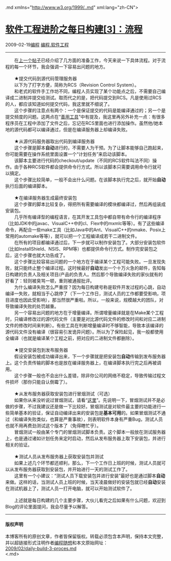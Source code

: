 <!DOCTYPE.md>
.md xmlns="http://www.w3.org/1999/..md" xml:lang="zh-CN">
<head>
<meta http-equiv="Content-Type" content="text.md; charset=utf-8" />
<meta name="generator" content="Python script by program.think@gmail.com" />
<meta name="provider" content="program-think.blogspot.com" />
<link type="text/css" rel="stylesheet" href="../../css/program-think.css" />
<title>软件工程进阶之每日构建[3]：流程 - 编程随想的博客</title>
</head>
<body>
<div id="main" style="width:100%;">
<h1><a href="../../index.md" title="回到首页">软件工程进阶之每日构建[3]：流程</a></h1>
<div class="post-info"><span class="date-header">2009-02-19</span><a href="../../tags/E7BC96E7A88B.md" class="tag">编程</a> <a href="../../tags/E7BC96E7A88B.E8BDAFE4BBB6E5B7A5E7A88B.md" class="tag">编程.软件工程</a> </div>
<hr>
<div class="post">
　　在<a href="../../2009/02/daily-build-2-prepare.md">上一个帖子</a>已经介绍了几方面的准备工作，今天来说一下具体流程。对于流程的每一个环节，我会强调一下容易出问题的地方。<!--program-think--><br /><br />　　★提交代码到源代码管理服务器<br />　　以下为了打字方便，简称为RCS（Revision Control System）。<br />　　和老式的软件手工作坊不同，编程人员实现了某个功能点之后，不需要自己编译成二进制并提交给测试。取而代之的是，把代码提交到RCS。凡是使用过RCS的人，都应该知道如何提交代码，我这里就不细说了。<br />　　这个步骤的注意点有两个：一个是保证提交的代码是能编译通过的；另一个是提交频度的问题。这两点在“<a href="../../2009/02/6.md#rcs">善用工具</a>”中有提及，我这里再另外补充一点：有很多程序员在工程中添加了文件之后，忘记在RCS里面也进行添加操作。虽然他/她本地的源代码都可以编译通过，但是在编译服务器上却编译失败。<br />    <br />　　★从源代码服务器取出代码到编译服务器<br />　　这个步骤是脚本<b>自动</b>进行的，不需要人为干预。为了让脚本能够自己跑起来，你可能需要在操作系统里面设置一个“计划任务”来启动该脚本。<br />　　该脚本主要进行代码的checkout/update（不同的RCS软件叫法不同）操作。由于各种RCS软件都会提供命令行方式。所以该脚本只需要调用命令行就可以搞定。<br />　　这个步骤比较简单，一般不会出什么问题。在该脚本执行完之后，就开始<b>自动</b>执行后面的编译脚本。<br />     <br />　　★在编译服务器生成最终安装包<br />　　这个步骤的脚本比较复杂，得把所有需要编译的模块都编译过，然后再组装成安装包。<br />　　几乎所有编译型的编程语言，在其开发工具包中都自带有命令行的编译程序（比如JDK中的javac、VisualC++中的cl、Flex中的mxmlc等等）。有了这些编译命令，再配合一些make工具（比如Java中的Ant、VisualC++的nmake、Posix上常用的automake等等），就可以把一个工程编译成若干二进制文件。<br />　　在所有的项目都编译通过后，下一步就可以制作安装包了。大部分安装包软件（比如InstallShield、NSIS、RPM等）也都提供命令行方式。制作完安装包之后，这个步骤也就大功告成了。<br />　　这个步骤比较容易出问题的一个地方在于编译某个工程可能失败。一旦发现失败，就只能终止整个编译过程。这时候最好<b>自动</b>发出一个十万火急的邮件，告知每日构建的负责人及相关项目/产品的负责人。然后那个导致编译失败的家伙就有的好看了：轻则被臭骂一顿，重则被通报批评。<br />　　为什么编译失败怎么严重捏？因为每日构建号称是软件开发过程的心跳，自动编译一失败，就相当于心跳停了（下一个工作日，测试人员的工作都要受影响，项目进度也因此受影响），那当然很严重啦。所以，一般来说，规模越大的团队，对导致编译失败的处罚越重。<br />　　另一个容易出问题的地方在于增量编译。所谓增量编译就是在Make某个工程时，只编译修改过的源代码文件（主要是对比源代码文件的修改时间和对应二进制文件的修改时间来判断）。有些工具在判断增量编译时不够智能，导致本该编译的源代码文件没有编译（很容易引发诡异问题）。所以为了保险起见，我一般都使用全编译（也就是编译某个工程之前，把对应的二进制文件都删除）。<br />   <br />　　★提交安装包到发布服务器<br />　　假设安装包被成功编译出来，下一个步骤就是把安装包<b>自动</b>传输到发布服务器上。这个负责传输的脚本也是放在编译服务器上，在编译脚本执行完之后再被调用。<br />　　这个步骤一般也不会出什么差错，除非你公司的网络不稳定，导致传输过程文件损坏（那你只能自认倒霉了）。<br /><br />　　★从发布服务器获取安装包进行冒烟测试（可选）<br />　　如果你从来没听说过冒烟测试，请看“<a href="http://en.wikipedia.org/wiki/Smoke_testing" target="_blank" rel="nofollow">这里</a>”。先说明一下，冒烟测试并不是必做的步骤，不过我建议还是做一下比较好。冒烟测试是对软件最主要的功能进行一些简单基本的验证，保证自动编译出来的安装包是<b>基本可用</b>的。如果冒烟测试不通过（和编译失败类似，也算是严重事故），则表明软件本身有严重Bug，测试人员也就不用再费劲测试这个版本了（免得瞎忙乎）。<br />　　冒烟测试一般由某个专门的冒烟测试脚本负责。这个脚本一般放在测试服务器上，也是通过诸如计划任务来定时启动，然后从发布服务器上取下安装包，并进行相关的验证。<br /><br />　　★测试人员从发布服务器上获取安装包并测试<br />　　如果上述几个环节都还顺利，那么，下一个工作日上班的时候，测试人员就可以从发布服务器获取到安装包，并开始进行一天的测试工作了。<br />　　这里有一个小建议：“测试人员下载安装包并进行安装”最好也是通过脚本<b>自动</b>来做。这样的话，当测试人员上班的时候，当天凌晨做好的安装包就已经<b>自动</b>安装在测试机器上了，测试人员一打开电脑，就可以开始测试软件了。<br /><br />　　上述就是每日构建的几个主要步骤，大伙儿看完之后如果有什么问题，欢迎到Blog的评论里面提问，我会尽量予以解答。<div class="blogger-post-footer">
</div>
<hr>
<div class="copyright">
<h4>版权声明</h4>
本博客所有的原创文章，作者皆保留版权。转载必须包含本声明，保持本文完整，并以超链接形式注明作者<a href="mailto:program.think@gmail.com">编程随想</a>和本文原始网址：<br>
<a href="2009/02/daily-build-3-proces.md">2009/02/daily-build-3-proces.md</a>
</div>
</div>
</body>
<.md>
